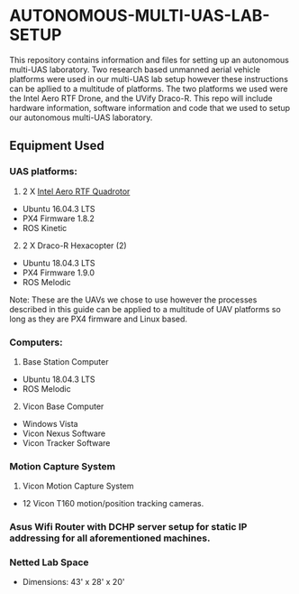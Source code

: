 # AUTONOMOUS-MULTI-UAS-LAB-SETUP
This repository contains information and files for setting up an autonomous multi-UAS laboratory. Two research based unmanned aerial vehicle platforms were used in our multi-UAS lab setup however these instructions can be apllied to a multitude of platforms. The two platforms we used were the Intel Aero RTF Drone, and the UVify Draco-R. This repo will include hardware information, software information and code that we used to setup our autonomous multi-UAS laboratory.

## Equipment Used
### UAS platforms:
1. 2 X [Intel Aero RTF Quadrotor](https://github.com/intel-aero/meta-intel-aero/wiki "info")
  * Ubuntu 16.04.3 LTS
  * PX4 Firmware 1.8.2
  * ROS Kinetic    
  
2. 2 X Draco-R Hexacopter (2)
  * Ubuntu 18.04.3 LTS
  * PX4 Firmware 1.9.0
  * ROS Melodic

Note: These are the UAVs we chose to use however the processes described in this guide can be applied to a multitude of UAV platforms so long as they are PX4 firmware and Linux based. 

### Computers:
1. Base Station Computer
  * Ubuntu 18.04.3 LTS
  * ROS Melodic

2. Vicon Base Computer
  * Windows Vista
  * Vicon Nexus Software
  * Vicon Tracker Software
        
### Motion Capture System
1. Vicon Motion Capture System
  * 12 Vicon T160 motion/position tracking cameras.
        
        
### Asus Wifi Router with DCHP server setup for static IP addressing for all aforementioned machines. 

### Netted Lab Space
  * Dimensions: 43' x 28' x 20' 
